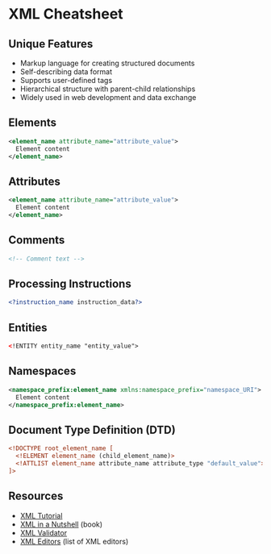 # XML Cheatsheet

## Unique Features
- Markup language for creating structured documents
- Self-describing data format
- Supports user-defined tags
- Hierarchical structure with parent-child relationships
- Widely used in web development and data exchange

## Elements
```xml
<element_name attribute_name="attribute_value">
  Element content
</element_name>
```

## Attributes
```xml
<element_name attribute_name="attribute_value">
  Element content
</element_name>
```

## Comments
```xml
<!-- Comment text -->
```

## Processing Instructions
```xml
<?instruction_name instruction_data?>
```

## Entities
```xml
<!ENTITY entity_name "entity_value">
```

## Namespaces
```xml
<namespace_prefix:element_name xmlns:namespace_prefix="namespace_URI">
  Element content
</namespace_prefix:element_name>
```

## Document Type Definition (DTD)
```xml
<!DOCTYPE root_element_name [
  <!ELEMENT element_name (child_element_name)>
  <!ATTLIST element_name attribute_name attribute_type "default_value">
]>
```

## Resources
- [XML Tutorial](https://www.w3schools.com/xml/)
- [XML in a Nutshell](https://www.oreilly.com/library/view/xml-in-a/0596007647/) (book)
- [XML Validator](https://www.xmlvalidation.com/)
- [XML Editors](https://xml-editors.github.io/) (list of XML editors)